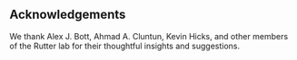 ## Acknowledgements

We thank Alex J. Bott, Ahmad A. Cluntun, Kevin Hicks, and other members of the Rutter lab for their thoughtful insights and suggestions. 
